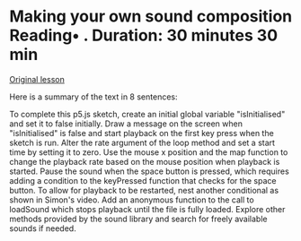 # Making your own sound composition Reading• . Duration: 30 minutes 30 min

[Original lesson](https://www.coursera.org/learn/uol-introduction-to-programming-2/supplement/DRu7H/making-your-own-sound-composition)

Here is a summary of the text in 8 sentences:

To complete this p5.js sketch, create an initial global variable "isInitialised" and set it to false initially. Draw a message on the screen when "isInitialised" is false and start playback on the first key press when the sketch is run. Alter the rate argument of the loop method and set a start time by setting it to zero. Use the mouse x position and the map function to change the playback rate based on the mouse position when playback is started. Pause the sound when the space button is pressed, which requires adding a condition to the keyPressed function that checks for the space button. To allow for playback to be restarted, nest another conditional as shown in Simon's video. Add an anonymous function to the call to loadSound which stops playback until the file is fully loaded. Explore other methods provided by the sound library and search for freely available sounds if needed.

